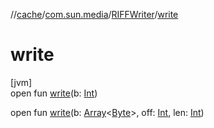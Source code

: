//[cache](../../../index.md)/[com.sun.media](../index.md)/[RIFFWriter](index.md)/[write](write.md)

# write

[jvm]\
open fun [write](write.md)(b: [Int](https://kotlinlang.org/api/latest/jvm/stdlib/kotlin/-int/index.html))

open fun [write](write.md)(b: [Array](https://kotlinlang.org/api/latest/jvm/stdlib/kotlin/-array/index.html)&lt;[Byte](https://kotlinlang.org/api/latest/jvm/stdlib/kotlin/-byte/index.html)&gt;, off: [Int](https://kotlinlang.org/api/latest/jvm/stdlib/kotlin/-int/index.html), len: [Int](https://kotlinlang.org/api/latest/jvm/stdlib/kotlin/-int/index.html))
